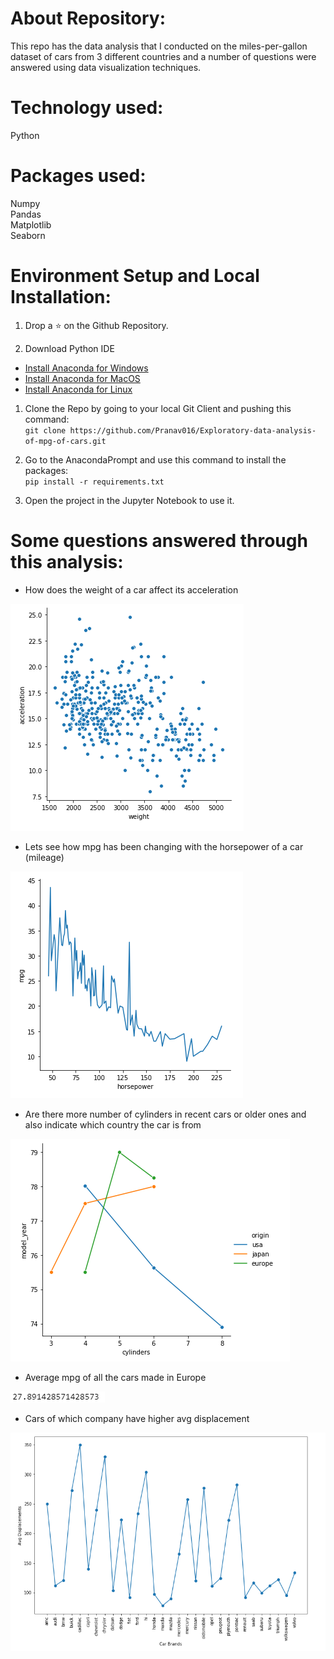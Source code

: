 # About Repository:
This repo has the data analysis that I conducted on the miles-per-gallon dataset of cars from 3 different countries and a number of questions were answered using data visualization techniques.

# Technology used:
Python

# Packages used:
Numpy <br/>
Pandas <br/>
Matplotlib <br/>
Seaborn <br/>

# Environment Setup and Local Installation:
1. Drop a :star: on the Github Repository.

1. Download Python IDE <br/>
*	[Install Anaconda for Windows](https://docs.anaconda.com/anaconda/install/windows/) <br/>
*	[Install Anaconda for MacOS](https://docs.anaconda.com/anaconda/install/mac-os/) <br/>
*	[Install Anaconda for Linux](https://docs.anaconda.com/anaconda/install/linux/) <br/>

1. Clone the Repo by going to your local Git Client and pushing this command: <br/>
	```git clone https://github.com/Pranav016/Exploratory-data-analysis-of-mpg-of-cars.git```

1. Go to the AnacondaPrompt and use this command to install the packages: <br/>
	```pip install -r requirements.txt```

1. Open the project in the Jupyter Notebook to use it.

# Some questions answered through this analysis:

* How does the weight of a car affect its acceleration

![Plot1](/plots/plot1.PNG)

* Lets see how mpg has been changing with the horsepower of a car (mileage)

![Plot2](/plots/plot2.PNG)

* Are there more number of cylinders in recent cars or older ones and also indicate which country the car is from

![Plot3](/plots/plot3.PNG)

* Average mpg of all the cars made in Europe

![Plot4](/plots/plot4.PNG)

* Cars of which company have higher avg displacement

![Plot5](/plots/plot5.PNG)
